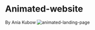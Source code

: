 # Animated-website
By Ania Kubow
![animated-landing-page](https://user-images.githubusercontent.com/71929447/178700829-f04a920d-605b-45b3-aab3-72b7c72b40d9.png)
